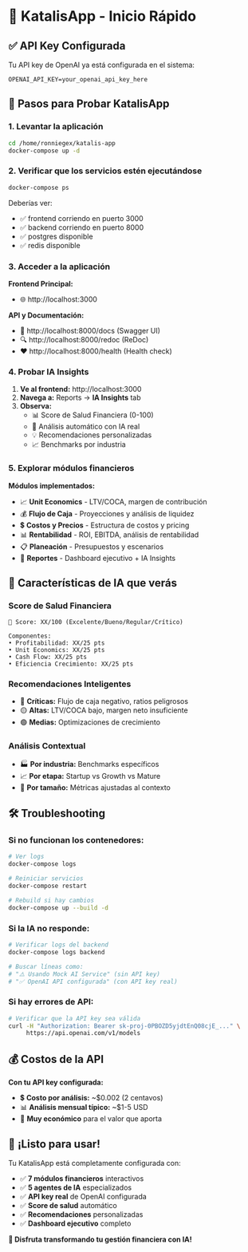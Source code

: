 # 🚀 KatalisApp - Inicio Rápido

## ✅ API Key Configurada

Tu API key de OpenAI ya está configurada en el sistema:
```
OPENAI_API_KEY=your_openai_api_key_here
```

## 🎯 Pasos para Probar KatalisApp

### 1. Levantar la aplicación
```bash
cd /home/ronniegex/katalis-app
docker-compose up -d
```

### 2. Verificar que los servicios estén ejecutándose
```bash
docker-compose ps
```

Deberías ver:
- ✅ frontend corriendo en puerto 3000
- ✅ backend corriendo en puerto 8000  
- ✅ postgres disponible
- ✅ redis disponible

### 3. Acceder a la aplicación

**Frontend Principal:**
- 🌐 http://localhost:3000

**API y Documentación:**
- 📖 http://localhost:8000/docs (Swagger UI)
- 🔍 http://localhost:8000/redoc (ReDoc)
- ❤️ http://localhost:8000/health (Health check)

### 4. Probar IA Insights

1. **Ve al frontend:** http://localhost:3000
2. **Navega a:** Reports → **IA Insights** tab
3. **Observa:**
   - 📊 Score de Salud Financiera (0-100)
   - 🤖 Análisis automático con IA real
   - 💡 Recomendaciones personalizadas
   - 📈 Benchmarks por industria

### 5. Explorar módulos financieros

**Módulos implementados:**
- 📈 **Unit Economics** - LTV/COCA, margen de contribución
- 💰 **Flujo de Caja** - Proyecciones y análisis de liquidez
- 💲 **Costos y Precios** - Estructura de costos y pricing
- 📊 **Rentabilidad** - ROI, EBITDA, análisis de rentabilidad
- 📋 **Planeación** - Presupuestos y escenarios
- 📑 **Reportes** - Dashboard ejecutivo + IA Insights

## 🤖 Características de IA que verás

### **Score de Salud Financiera**
```
🎯 Score: XX/100 (Excelente/Bueno/Regular/Crítico)

Componentes:
• Profitabilidad: XX/25 pts
• Unit Economics: XX/25 pts  
• Cash Flow: XX/25 pts
• Eficiencia Crecimiento: XX/25 pts
```

### **Recomendaciones Inteligentes**
- 🔴 **Críticas:** Flujo de caja negativo, ratios peligrosos
- 🟡 **Altas:** LTV/COCA bajo, margen neto insuficiente
- 🟢 **Medias:** Optimizaciones de crecimiento

### **Análisis Contextual**
- 🏭 **Por industria:** Benchmarks específicos
- 📈 **Por etapa:** Startup vs Growth vs Mature
- 👥 **Por tamaño:** Métricas ajustadas al contexto

## 🛠 Troubleshooting

### Si no funcionan los contenedores:
```bash
# Ver logs
docker-compose logs

# Reiniciar servicios
docker-compose restart

# Rebuild si hay cambios
docker-compose up --build -d
```

### Si la IA no responde:
```bash
# Verificar logs del backend
docker-compose logs backend

# Buscar líneas como:
# "⚠️ Usando Mock AI Service" (sin API key)
# "✅ OpenAI API configurada" (con API key real)
```

### Si hay errores de API:
```bash
# Verificar que la API key sea válida
curl -H "Authorization: Bearer sk-proj-0PBOZD5yjdtEnQ08cjE_..." \
     https://api.openai.com/v1/models
```

## 💰 Costos de la API

**Con tu API key configurada:**
- 💲 **Costo por análisis:** ~$0.002 (2 centavos)
- 📊 **Análisis mensual típico:** ~$1-5 USD
- 🎯 **Muy económico** para el valor que aporta

## 🎉 ¡Listo para usar!

Tu KatalisApp está completamente configurada con:
- ✅ **7 módulos financieros** interactivos
- ✅ **5 agentes de IA** especializados  
- ✅ **API key real** de OpenAI configurada
- ✅ **Score de salud** automático
- ✅ **Recomendaciones** personalizadas
- ✅ **Dashboard ejecutivo** completo

**🚀 Disfruta transformando tu gestión financiera con IA!**